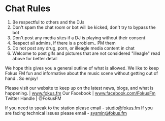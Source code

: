 Chat Rules
====

  1. Be respectful to others and the DJs
  2. Don't spam the chat room or bot will be kicked, don't try to bypass the bot
  3. Don't post any media sites if a DJ is playing without their consent
  4. Respect all admins, If there is a problem.. PM them
  5. Do not post any drug, porn, or illeagle media content in chat
  6. Welcome to post gifs and pictures that are not considered "illeagle" read above for better detail

We hope this gives you a general outline of what is allowed. We like to keep Fokus FM fun and informative about the
music scene without getting out of hand.. So enjoy!

Please visit our website to keep up on the latest news, blogs, and what is happening. | www.fokus.fm
Our Facebook | www.facebook.com/FokusFm
Twitter Handle | @FokusFM

If you need to speak to the station please email - studio@fokus.fm
If you are facing technical issues please email - sysmin@fokus.fm
